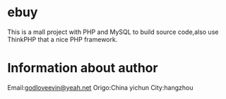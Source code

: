 # ebuy
This is a mall project with PHP and MySQL to build source code,also use ThinkPHP that a nice PHP framework.
# Information about author
Email:godloveevin@yeah.net Origo:China yichun City:hangzhou
